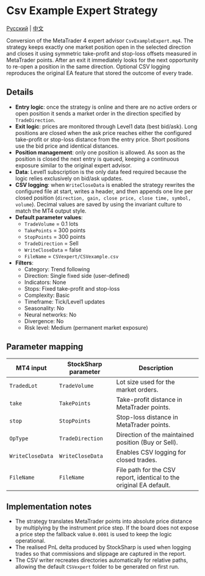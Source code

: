 # Csv Example Expert Strategy
[Русский](README_ru.md) | [中文](README_cn.md)

Conversion of the MetaTrader 4 expert advisor `CsvExampleExpert.mq4`. The strategy keeps exactly one market position open in the
selected direction and closes it using symmetric take-profit and stop-loss offsets measured in MetaTrader points. After an exit
it immediately looks for the next opportunity to re-open a position in the same direction. Optional CSV logging reproduces the
original EA feature that stored the outcome of every trade.

## Details

- **Entry logic**: once the strategy is online and there are no active orders or open position it sends a market order in the
  direction specified by `TradeDirection`.
- **Exit logic**: prices are monitored through Level1 data (best bid/ask). Long positions are closed when the ask price reaches
  either the configured take-profit or stop-loss distance from the entry price. Short positions use the bid price and identical
  distances.
- **Position management**: only one position is allowed. As soon as the position is closed the next entry is queued, keeping a
  continuous exposure similar to the original expert advisor.
- **Data**: Level1 subscription is the only data feed required because the logic relies exclusively on bid/ask updates.
- **CSV logging**: when `WriteCloseData` is enabled the strategy rewrites the configured file at start, writes a header, and then
  appends one line per closed position (`direction, gain, close price, close time, symbol, volume`). Decimal values are saved by
  using the invariant culture to match the MT4 output style.
- **Default parameter values**:
  - `TradeVolume` = 0.1 lots
  - `TakePoints` = 300 points
  - `StopPoints` = 300 points
  - `TradeDirection` = Sell
  - `WriteCloseData` = false
  - `FileName` = `CSVexpert/CSVexample.csv`
- **Filters**:
  - Category: Trend following
  - Direction: Single fixed side (user-defined)
  - Indicators: None
  - Stops: Fixed take-profit and stop-loss
  - Complexity: Basic
  - Timeframe: Tick/Level1 updates
  - Seasonality: No
  - Neural networks: No
  - Divergence: No
  - Risk level: Medium (permanent market exposure)

## Parameter mapping

| MT4 input                  | StockSharp parameter | Description |
|----------------------------|----------------------|-------------|
| `TradedLot`                | `TradeVolume`        | Lot size used for the market orders. |
| `take`                     | `TakePoints`         | Take-profit distance in MetaTrader points. |
| `stop`                     | `StopPoints`         | Stop-loss distance in MetaTrader points. |
| `OpType`                   | `TradeDirection`     | Direction of the maintained position (Buy or Sell). |
| `WriteCloseData`           | `WriteCloseData`     | Enables CSV logging for closed trades. |
| `FileName`                 | `FileName`           | File path for the CSV report, identical to the original EA default. |

## Implementation notes

- The strategy translates MetaTrader points into absolute price distance by multiplying by the instrument price step. If the
  board does not expose a price step the fallback value `0.0001` is used to keep the logic operational.
- The realised PnL delta produced by StockSharp is used when logging trades so that commissions and slippage are captured in the
  report.
- The CSV writer recreates directories automatically for relative paths, allowing the default `CSVexpert` folder to be generated
  on first run.
